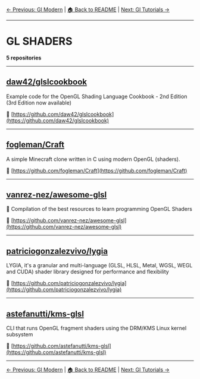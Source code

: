 [← Previous: Gl Modern](gl-modern.txt) | [🏠 Back to README](../README.md) | [Next: Gl Tutorials →](gl-tutorials.txt)

---

# GL SHADERS

**5 repositories**

---

## [daw42/glslcookbook](https://github.com/daw42/glslcookbook)

Example code for the OpenGL Shading Language Cookbook - 2nd Edition (3rd Edition now available)

🔗 [https://github.com/daw42/glslcookbook](https://github.com/daw42/glslcookbook)

---

## [fogleman/Craft](https://github.com/fogleman/Craft)

A simple Minecraft clone written in C using modern OpenGL (shaders).

🔗 [https://github.com/fogleman/Craft](https://github.com/fogleman/Craft)

---

## [vanrez-nez/awesome-glsl](https://github.com/vanrez-nez/awesome-glsl)

:sparkler: Compilation of the best resources to learn programming OpenGL Shaders

🔗 [https://github.com/vanrez-nez/awesome-glsl](https://github.com/vanrez-nez/awesome-glsl)

---

## [patriciogonzalezvivo/lygia](https://github.com/patriciogonzalezvivo/lygia)

LYGIA, it's a granular and multi-language (GLSL, HLSL, Metal,  WGSL,  WEGL and CUDA) shader library designed for performance and flexibility

🔗 [https://github.com/patriciogonzalezvivo/lygia](https://github.com/patriciogonzalezvivo/lygia)

---

## [astefanutti/kms-glsl](https://github.com/astefanutti/kms-glsl)

CLI that runs OpenGL fragment shaders using the DRM/KMS Linux kernel subsystem

🔗 [https://github.com/astefanutti/kms-glsl](https://github.com/astefanutti/kms-glsl)

---


[← Previous: Gl Modern](gl-modern.txt) | [🏠 Back to README](../README.md) | [Next: Gl Tutorials →](gl-tutorials.txt)
